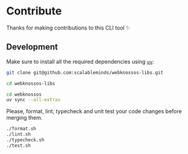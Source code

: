 # Contribute

Thanks for making contributions to this CLI tool ✨

## Development

Make sure to install all the required dependencies using [`uv`](https://docs.astral.sh/uv/):
```bash
git clone git@github.com:scalableminds/webknossos-libs.git

cd webknossos-libs

cd webknossos
uv sync --all-extras
```

Please, format, lint, typecheck and unit test your code changes before merging them.
```bash
./format.sh
./lint.sh
./typecheck.sh
./test.sh
```